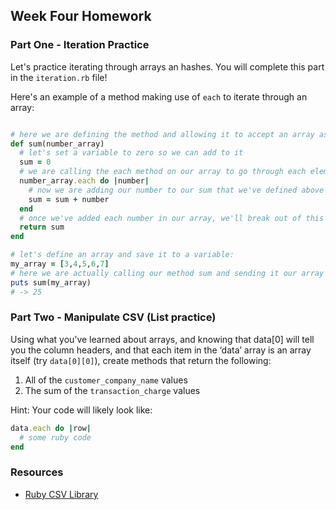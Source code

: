 ## Week Four Homework

### Part One - Iteration Practice

Let's practice iterating through arrays an hashes. You will complete this part in the `iteration.rb` file!

Here's an example of a method making use of `each` to iterate through an array:

```ruby

# here we are defining the method and allowing it to accept an array as its argument
def sum(number_array)
  # let's set a variable to zero so we can add to it
  sum = 0
  # we are calling the each method on our array to go through each element in our array
  number_array.each do |number|
    # now we are adding our number to our sum that we've defined above and resaving it to the sum variable
    sum = sum + number
  end
  # once we've added each number in our array, we'll break out of this each loop and we want to return our sum variable
  return sum
end

# let's define an array and save it to a variable:
my_array = [3,4,5,6,7]
# here we are actually calling our method sum and sending it our array
puts sum(my_array)
# -> 25
```

### Part Two - Manipulate CSV (List practice)

Using what you’ve learned about arrays, and knowing that data[0] will tell you the column headers, and that each item in the ‘data’ array is an array itself (try `data[0][0]`), create methods that return the following:

1. All of the `customer_company_name` values
2. The sum of the `transaction_charge` values

Hint:
Your code will likely look like:
```ruby
data.each do |row|
  # some ruby code
end
```

### Resources
- [Ruby CSV Library](http://www.sitepoint.com/guide-ruby-csv-library-part/)
